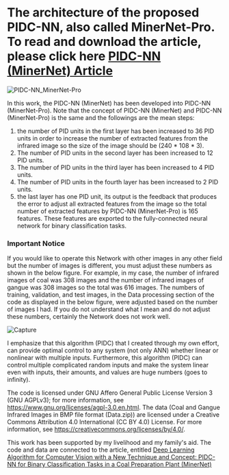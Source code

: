 # The architecture of the proposed PIDC-NN, also called MinerNet-Pro. To read and download the article, please click here [PIDC-NN (MinerNet) Article](https://doi.org/10.36227/techrxiv.23266301.v3)

![PIDC-NN_MinerNet-Pro](https://github.com/REFATESHAQ/PIDC-NN_MinerNet-Pro/assets/48349737/1cfc3ddd-a529-40e7-8839-88a4447eca58)

In this work, the PIDC-NN (MinerNet) has been developed into PIDC-NN (MinerNet-Pro). Note that  the concept of PIDC-NN (MinerNet)  and PIDC-NN (MinerNet-Pro) is the same and the followings are the mean steps:
1) the number of PID units in the first layer has been increased to 36 PID units in order to increase the number of extracted features from the infrared image so the size of the image should be (240 * 108 * 3).
2)  The number of PID units in the second layer has been increased to 12 PID units.
3)  The number of PID units in the third layer has been increased to 4 PID units.
4)  The number of PID units in the fourth layer has been increased to 2 PID units.
5) the last layer has one PID unit, its output is the feedback that produces the error to adjust all extracted features from the image so the total number of extracted features by PIDC-NN (MinerNet-Pro) is 165 features. These features are exported to the fully-connected neural network for binary classification tasks.

### Important Notice

If you would like to operate this Network with other images in any other field but the number of images is different, you must adjust these numbers as shown in the below figure. For example, in my case, the number of infrared images of coal was 308 images and the number of infrared images of gangue was 308 images so the total was 616 images. The numbers of training, validation, and test images,  in the Data processing section of the code as displayed in the below figure,  were adjusted based on the number of images I had. If you do not understand what I mean and do not adjust these numbers, certainly the Network does not work well.


![Capture](https://github.com/REFATESHAQ/PIDC-NN_MinerNet-Pro/assets/48349737/a3a98096-276a-46f4-b669-a6e44dd2135e)

I emphasize that this algorithm (PIDC) that I created through my own effort, can provide optimal control to any system (not only ANN) whether linear or nonlinear with multiple inputs. Furthermore, this algorithm (PIDC) can control multiple complicated random inputs and make the system linear even with inputs, their amounts, and values are huge numbers (goes to infinity).     

The code is licensed under GNU Affero General Public License Version 3 (GNU AGPLv3); for more information, see https://www.gnu.org/licenses/agpl-3.0.en.html. The data (Coal and Gangue Infrared Images in BMP file format (Data.zip)) are licensed under a Creative Commons Attribution 4.0 International (CC BY 4.0) License. For more information, see https://creativecommons.org/licenses/by/4.0/. 

This work has been supported by my livelihood and my family's aid. The code and data are connected to the article, entitled [Deep Learning Algorithm for Computer Vision with a New Technique and Concept: PIDC-NN for Binary Classification Tasks in a Coal Preparation Plant (MinerNet)](https://doi.org/10.36227/techrxiv.23266301.v3)



